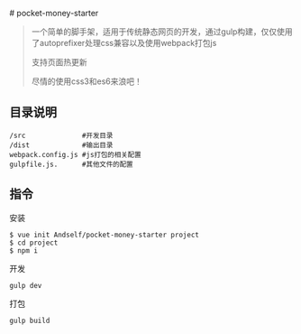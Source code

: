 # pocket-money-starter


> 一个简单的脚手架，适用于传统静态网页的开发，通过gulp构建，仅仅使用了autoprefixer处理css兼容以及使用webpack打包js
>
> 支持页面热更新
>
> 尽情的使用css3和es6来浪吧！


## 目录说明

```
/src              #开发目录
/dist             #输出目录
webpack.config.js #js打包的相关配置
gulpfile.js.      #其他文件的配置
```


## 指令

安装

	$ vue init Andself/pocket-money-starter project
	$ cd project
	$ npm i

开发

	gulp dev

打包

	gulp build

